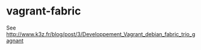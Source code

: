 vagrant-fabric
==============

See http://www.k3z.fr/blog/post/3/Developpement_Vagrant_debian_fabric_trio_gagnant